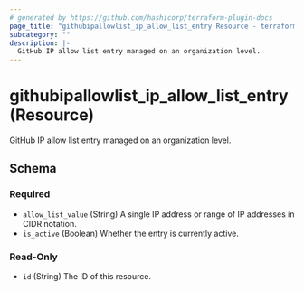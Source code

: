 ```yaml
---
# generated by https://github.com/hashicorp/terraform-plugin-docs
page_title: "githubipallowlist_ip_allow_list_entry Resource - terraform-provider-githubipallowlist"
subcategory: ""
description: |-
  GitHub IP allow list entry managed on an organization level.
---
```


# githubipallowlist_ip_allow_list_entry (Resource)

GitHub IP allow list entry managed on an organization level.



<!-- schema generated by tfplugindocs -->
## Schema

### Required

- `allow_list_value` (String) A single IP address or range of IP addresses in CIDR notation.
- `is_active` (Boolean) Whether the entry is currently active.

### Read-Only

- `id` (String) The ID of this resource.


